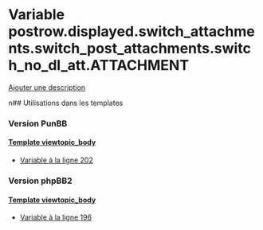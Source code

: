 # Variable postrow.displayed.switch_attachments.switch_post_attachments.switch_no_dl_att.ATTACHMENT
[Ajouter une description](https://fa-tvars.appspot.com/postrow.displayed.switch_attachments.switch_post_attachments.switch_no_dl_att.ATTACHMENT)

n## Utilisations dans les templates

### Version PunBB

#### [Template viewtopic_body](punbb/viewtopic_body.md)
* [Variable à la ligne 202](../punbb/viewtopic_body.tpl#L202)

### Version phpBB2

#### [Template viewtopic_body](subsilver/viewtopic_body.md)
* [Variable à la ligne 196](../subsilver/viewtopic_body.tpl#L196)